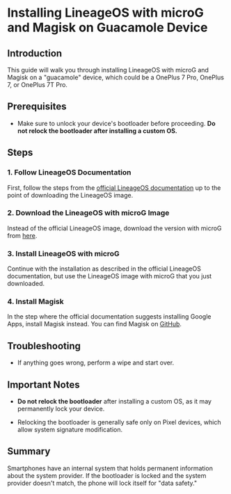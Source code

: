 # Installing LineageOS with microG and Magisk on Guacamole Device

## Introduction

This guide will walk you through installing LineageOS with microG and Magisk on a "guacamole" device, which could be a OnePlus 7 Pro, OnePlus 7, or OnePlus 7T Pro.

## Prerequisites

- Make sure to unlock your device's bootloader before proceeding. **Do not relock the bootloader after installing a custom OS.**

## Steps

### 1. Follow LineageOS Documentation

First, follow the steps from the [official LineageOS documentation](https://wiki.lineageos.org/devices/guacamole) up to the point of downloading the LineageOS image.

### 2. Download the LineageOS with microG Image

Instead of the official LineageOS image, download the version with microG from [here](https://download.lineage.microg.org/guacamole/).

### 3. Install LineageOS with microG

Continue with the installation as described in the official LineageOS documentation, but use the LineageOS image with microG that you just downloaded.

### 4. Install Magisk

In the step where the official documentation suggests installing Google Apps, install Magisk instead. You can find Magisk on [GitHub](https://github.com/topjohnwu/Magisk).

## Troubleshooting

- If anything goes wrong, perform a wipe and start over.
  
## Important Notes

- **Do not relock the bootloader** after installing a custom OS, as it may permanently lock your device.
  
- Relocking the bootloader is generally safe only on Pixel devices, which allow system signature modification.

## Summary

Smartphones have an internal system that holds permanent information about the system provider. If the bootloader is locked and the system provider doesn't match, the phone will lock itself for "data safety."
